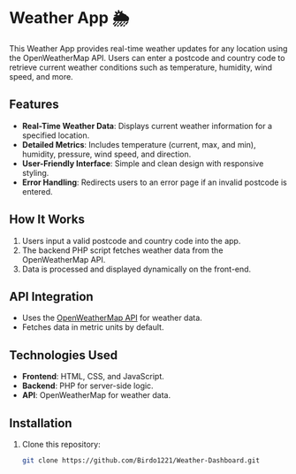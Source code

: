 # Weather App 🌦️
This Weather App provides real-time weather updates for any location using the OpenWeatherMap API. Users can enter a postcode and country code to retrieve current weather conditions such as temperature, humidity, wind speed, and more.

## Features
- **Real-Time Weather Data**: Displays current weather information for a specified location.
- **Detailed Metrics**: Includes temperature (current, max, and min), humidity, pressure, wind speed, and direction.
- **User-Friendly Interface**: Simple and clean design with responsive styling.
- **Error Handling**: Redirects users to an error page if an invalid postcode is entered.

## How It Works
1. Users input a valid postcode and country code into the app.
2. The backend PHP script fetches weather data from the OpenWeatherMap API.
3. Data is processed and displayed dynamically on the front-end.

## API Integration
- Uses the [OpenWeatherMap API](https://openweathermap.org/api) for weather data.
- Fetches data in metric units by default.

## Technologies Used
- **Frontend**: HTML, CSS, and JavaScript.
- **Backend**: PHP for server-side logic.
- **API**: OpenWeatherMap for weather data.

## Installation
1. Clone this repository:
   ```bash
   git clone https://github.com/Birdo1221/Weather-Dashboard.git
